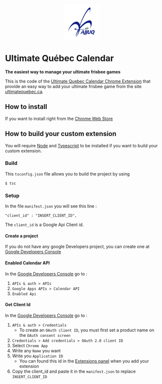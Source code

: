 <p align="center">
<a href="http://ultimatequebec.ca">
   <img src="https://raw.githubusercontent.com/apare/UltimateQuebecCalendar/master/assets/icon120.png" />
   </a>
</p>

# Ultimate Québec Calendar
**The easiest way to manage your ultimate frisbee games**

This is the code of the [Ultimate Quebec Calendar Chrome Extension](https://chrome.google.com/webstore/detail/ultimate-quebec-calendar/aeolcjgccondkdodekaofgbkipkepame) that provide an easy way to add your ultimate frisbee game from the site [ultimatequebec.ca](http://ultimatequebec.ca).

## How to install
If you want to install right from the [Chrome Web Store](https://chrome.google.com/webstore/detail/ultimate-quebec-calendar/aeolcjgccondkdodekaofgbkipkepame)

## How to build your custom extension
You will require [Node](https://nodejs.org/en/) and [Typescript](http://www.typescriptlang.org/) to be installed if you want to build your custom extension.

### Build
This `tsconfig.json` file allows you to build the project by using
```
$ tsc
```

### Setup
In the file `manifest.json` you will see this line :
```
"client_id" : "INSERT_CLIENT_ID",
```
The `client_id` is a Google Api Client id.

#### Create a project
If you do not have any google Developers project, you can create one at [Google Developers Console](https://console.developers.google.com)

#### Enabled Calendar API
In the [Google Developers Console](https://console.developers.google.com) go to :

1. `APIs & auth > APIs`
2. `Google Apps APIs > Calendar API`
3. `Enabled Api`

#### Get Client Id
In the [Google Developers Console](https://console.developers.google.com) go to :

1. `APIs & auth > Credentials`
    * To create an `OAuth client ID`, you must first set a product name on the `OAuth consent screen`
2. `Credentials > Add credentials > OAuth 2.0 client ID`
3. Select `Chrome App`
4. Write any `Name` you want
5. Write you `Application ID`
    * You can found this id in the [Extensions panel](chrome://extensions/) when you add your extension
6. Copy the client_id and paste it in the `manifest.json` to replace `INSERT_CLIENT_ID`
